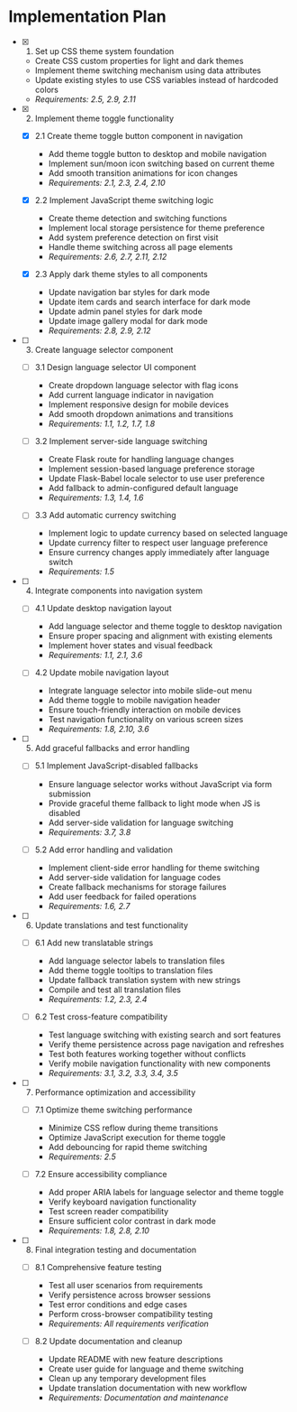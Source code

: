 # Implementation Plan

- [x] 1. Set up CSS theme system foundation





  - Create CSS custom properties for light and dark themes
  - Implement theme switching mechanism using data attributes
  - Update existing styles to use CSS variables instead of hardcoded colors
  - _Requirements: 2.5, 2.9, 2.11_

- [x] 2. Implement theme toggle functionality





  - [x] 2.1 Create theme toggle button component in navigation


    - Add theme toggle button to desktop and mobile navigation
    - Implement sun/moon icon switching based on current theme
    - Add smooth transition animations for icon changes
    - _Requirements: 2.1, 2.3, 2.4, 2.10_

  - [x] 2.2 Implement JavaScript theme switching logic


    - Create theme detection and switching functions
    - Implement local storage persistence for theme preference
    - Add system preference detection on first visit
    - Handle theme switching across all page elements
    - _Requirements: 2.6, 2.7, 2.11, 2.12_

  - [x] 2.3 Apply dark theme styles to all components


    - Update navigation bar styles for dark mode
    - Update item cards and search interface for dark mode
    - Update admin panel styles for dark mode
    - Update image gallery modal for dark mode
    - _Requirements: 2.8, 2.9, 2.12_

- [ ] 3. Create language selector component
  - [ ] 3.1 Design language selector UI component
    - Create dropdown language selector with flag icons
    - Add current language indicator in navigation
    - Implement responsive design for mobile devices
    - Add smooth dropdown animations and transitions
    - _Requirements: 1.1, 1.2, 1.7, 1.8_

  - [ ] 3.2 Implement server-side language switching
    - Create Flask route for handling language changes
    - Implement session-based language preference storage
    - Update Flask-Babel locale selector to use user preference
    - Add fallback to admin-configured default language
    - _Requirements: 1.3, 1.4, 1.6_

  - [ ] 3.3 Add automatic currency switching
    - Implement logic to update currency based on selected language
    - Update currency filter to respect user language preference
    - Ensure currency changes apply immediately after language switch
    - _Requirements: 1.5_

- [ ] 4. Integrate components into navigation system
  - [ ] 4.1 Update desktop navigation layout
    - Add language selector and theme toggle to desktop navigation
    - Ensure proper spacing and alignment with existing elements
    - Implement hover states and visual feedback
    - _Requirements: 1.1, 2.1, 3.6_

  - [ ] 4.2 Update mobile navigation layout
    - Integrate language selector into mobile slide-out menu
    - Add theme toggle to mobile navigation header
    - Ensure touch-friendly interaction on mobile devices
    - Test navigation functionality on various screen sizes
    - _Requirements: 1.8, 2.10, 3.6_

- [ ] 5. Add graceful fallbacks and error handling
  - [ ] 5.1 Implement JavaScript-disabled fallbacks
    - Ensure language selector works without JavaScript via form submission
    - Provide graceful theme fallback to light mode when JS is disabled
    - Add server-side validation for language switching
    - _Requirements: 3.7, 3.8_

  - [ ] 5.2 Add error handling and validation
    - Implement client-side error handling for theme switching
    - Add server-side validation for language codes
    - Create fallback mechanisms for storage failures
    - Add user feedback for failed operations
    - _Requirements: 1.6, 2.7_

- [ ] 6. Update translations and test functionality
  - [ ] 6.1 Add new translatable strings
    - Add language selector labels to translation files
    - Add theme toggle tooltips to translation files
    - Update fallback translation system with new strings
    - Compile and test all translation files
    - _Requirements: 1.2, 2.3, 2.4_

  - [ ] 6.2 Test cross-feature compatibility
    - Test language switching with existing search and sort features
    - Verify theme persistence across page navigation and refreshes
    - Test both features working together without conflicts
    - Verify mobile navigation functionality with new components
    - _Requirements: 3.1, 3.2, 3.3, 3.4, 3.5_

- [ ] 7. Performance optimization and accessibility
  - [ ] 7.1 Optimize theme switching performance
    - Minimize CSS reflow during theme transitions
    - Optimize JavaScript execution for theme toggle
    - Add debouncing for rapid theme switching
    - _Requirements: 2.5_

  - [ ] 7.2 Ensure accessibility compliance
    - Add proper ARIA labels for language selector and theme toggle
    - Verify keyboard navigation functionality
    - Test screen reader compatibility
    - Ensure sufficient color contrast in dark mode
    - _Requirements: 1.8, 2.8, 2.10_

- [ ] 8. Final integration testing and documentation
  - [ ] 8.1 Comprehensive feature testing
    - Test all user scenarios from requirements
    - Verify persistence across browser sessions
    - Test error conditions and edge cases
    - Perform cross-browser compatibility testing
    - _Requirements: All requirements verification_

  - [ ] 8.2 Update documentation and cleanup
    - Update README with new feature descriptions
    - Create user guide for language and theme switching
    - Clean up any temporary development files
    - Update translation documentation with new workflow
    - _Requirements: Documentation and maintenance_